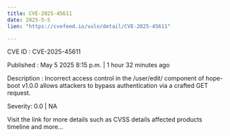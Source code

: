 ```yaml
---
title: CVE-2025-45611
date: 2025-5-5
lien: "https://cvefeed.io/vuln/detail/CVE-2025-45611"

---
```


CVE ID : CVE-2025-45611

Published :  May 5
2025
8:15 p.m. | 1 hour
32 minutes ago

Description : Incorrect access control in the /user/edit/ component of hope-boot v1.0.0 allows attackers to bypass authentication via a crafted GET request.

Severity: 0.0 | NA

Visit the link for more details
such as CVSS details
affected products
timeline
and more...
